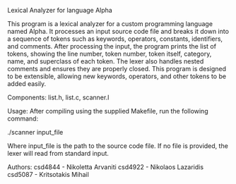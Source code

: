 Lexical Analyzer for language Alpha

This program is a lexical analyzer for a custom programming language named Alpha.
It processes an input source code file and breaks it down into a sequence of tokens
such as keywords, operators, constants, identifiers, and comments.
After processing the input, the program prints the list of tokens, showing the line number,
token number, token itself, category, name, and superclass of each token.
The lexer also handles nested comments and ensures they are properly closed.
This program is designed to be extensible, allowing new keywords, operators, and other tokens 
to be added easily.

Components: list.h, list.c, scanner.l

Usage: After compiling using the supplied Makefile, run the following command:

./scanner input_file

Where input_file is the path to the source code file. If no file is provided,
the lexer will read from standard input.

Authors:
csd4844 - Nikoletta Arvaniti
csd4922 - Nikolaos Lazaridis
csd5087 - Kritsotakis Mihail
